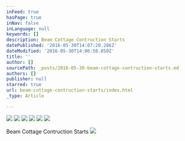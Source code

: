 ```yaml
---
inFeed: true
hasPage: true
inNav: false
inLanguage: null
keywords: []
description: Beam Cottage Contruction Starts
datePublished: '2016-05-30T14:07:20.286Z'
dateModified: '2016-05-30T14:06:50.050Z'
title: ''
author: []
sourcePath: _posts/2016-05-30-beam-cottage-contruction-starts.md
authors: []
publisher: null
starred: true
url: beam-cottage-contruction-starts/index.html
_type: Article

---
```

![](https://the-grid-user-content.s3-us-west-2.amazonaws.com/ef9b9e1b-4bb1-476f-a237-10b79a09e1d9.png)
![](https://the-grid-user-content.s3-us-west-2.amazonaws.com/6fbd13e8-4ee6-4d54-a5fc-4e2252c35e35.png)
![](https://the-grid-user-content.s3-us-west-2.amazonaws.com/219793e5-b4a2-4ba9-88db-1d5fe695e24d.png)
![](https://the-grid-user-content.s3-us-west-2.amazonaws.com/321f0d78-5af0-4aa6-876d-3129ec51190d.png)
![](https://the-grid-user-content.s3-us-west-2.amazonaws.com/c25ae7e5-9584-4fc1-a463-600b6faf23d9.png)
![](https://the-grid-user-content.s3-us-west-2.amazonaws.com/f7c3d1bb-1989-4a74-ac19-4e04e5e8fce1.png)

Beam Cottage Contruction Starts
![](https://the-grid-user-content.s3-us-west-2.amazonaws.com/460fa6ab-9422-4c12-bcbf-8061c0c2c575.png)